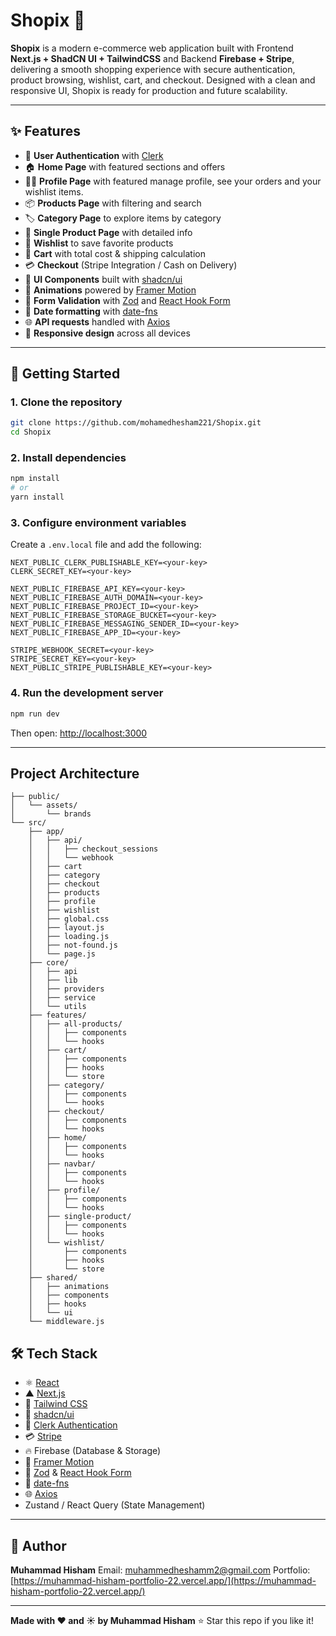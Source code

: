 # Shopix 🛒

**Shopix** is a modern e-commerce web application built with Frontend **Next.js + ShadCN UI + TailwindCSS** and Backend **Firebase + Stripe**, delivering a smooth shopping experience with secure authentication, product browsing, wishlist, cart, and checkout. Designed with a clean and responsive UI, Shopix is ready for production and future scalability.

---

## ✨ Features

* 🔑 **User Authentication** with [Clerk](https://clerk.com)
* 🏠 **Home Page** with featured sections and offers
* 👨‍💼 **Profile Page** with featured manage profile, see your orders and your wishlist items.
* 📦 **Products Page** with filtering and search
* 🏷️ **Category Page** to explore items by category
* 📖 **Single Product Page** with detailed info
* 💖 **Wishlist** to save favorite products
* 🛒 **Cart** with total cost & shipping calculation
* 💳 **Checkout** (Stripe Integration / Cash on Delivery)
* 🎨 **UI Components** built with [shadcn/ui](https://ui.shadcn.com/)
* 🕺 **Animations** powered by [Framer Motion](https://www.framer.com/motion/)
* 🧾 **Form Validation** with [Zod](https://github.com/colinhacks/zod) and [React Hook Form](https://react-hook-form.com/)
* 📅 **Date formatting** with [date-fns](https://date-fns.org/)
* 🌐 **API requests** handled with [Axios](https://axios-http.com/)
* 📱 **Responsive design** across all devices

---

## 🚀 Getting Started

### 1. Clone the repository

```bash
git clone https://github.com/mohamedhesham221/Shopix.git
cd Shopix
```

### 2. Install dependencies

```bash
npm install
# or
yarn install
```

### 3. Configure environment variables

Create a `.env.local` file and add the following:

```env
NEXT_PUBLIC_CLERK_PUBLISHABLE_KEY=<your-key>
CLERK_SECRET_KEY=<your-key>

NEXT_PUBLIC_FIREBASE_API_KEY=<your-key>
NEXT_PUBLIC_FIREBASE_AUTH_DOMAIN=<your-key>
NEXT_PUBLIC_FIREBASE_PROJECT_ID=<your-key>
NEXT_PUBLIC_FIREBASE_STORAGE_BUCKET=<your-key>
NEXT_PUBLIC_FIREBASE_MESSAGING_SENDER_ID=<your-key>
NEXT_PUBLIC_FIREBASE_APP_ID=<your-key>

STRIPE_WEBHOOK_SECRET=<your-key>
STRIPE_SECRET_KEY=<your-key>
NEXT_PUBLIC_STRIPE_PUBLISHABLE_KEY=<your-key>
```

### 4. Run the development server

```bash
npm run dev
```

Then open: [http://localhost:3000](http://localhost:3000)

---

## Project Architecture

```shopix/
├── public/
│   └── assets/
│       └── brands
└── src/
    ├── app/
    │   ├── api/
    │   │   ├── checkout_sessions
    │   │   └── webhook
    │   ├── cart
    │   ├── category
    │   ├── checkout
    │   ├── products
    │   ├── profile
    │   ├── wishlist
    │   ├── global.css
    │   ├── layout.js
    │   ├── loading.js
    │   ├── not-found.js
    │   └── page.js
    ├── core/
    │   ├── api
    │   ├── lib
    │   ├── providers
    │   ├── service
    │   └── utils
    ├── features/
    │   ├── all-products/
    │   │   ├── components
    │   │   └── hooks
    │   ├── cart/
    │   │   ├── components
    │   │   ├── hooks
    │   │   └── store
    │   ├── category/
    │   │   ├── components
    │   │   └── hooks
    │   ├── checkout/
    │   │   ├── components
    │   │   └── hooks
    │   ├── home/
    │   │   ├── components
    │   │   └── hooks
    │   ├── navbar/
    │   │   ├── components
    │   │   └── hooks
    │   ├── profile/
    │   │   ├── components
    │   │   └── hooks
    │   ├── single-product/
    │   │   ├── components
    │   │   └── hooks
    │   └── wishlist/
    │       ├── components
    │       ├── hooks
    │       └── store
    ├── shared/
    │   ├── animations
    │   ├── components
    │   ├── hooks
    │   └── ui
    └── middleware.js
```

## 🛠️ Tech Stack

* ⚛️ [React](https://reactjs.org/)
* ▲ [Next.js](https://nextjs.org/)
* 🎨 [Tailwind CSS](https://tailwindcss.com/)
* 🎨 [shadcn/ui](https://ui.shadcn.com/)
* 🔐 [Clerk Authentication](https://clerk.com/)
* 💳 [Stripe](https://stripe.com/)
* 🔥 Firebase (Database & Storage)
* 🕺 [Framer Motion](https://www.framer.com/motion/)
* 🧾 [Zod](https://github.com/colinhacks/zod) & [React Hook Form](https://react-hook-form.com/)
* 📅 [date-fns](https://date-fns.org/)
* 🌐 [Axios](https://axios-http.com/)
* Zustand / React Query (State Management)

---

## 👤 Author

**Muhammad Hisham**
Email: [muhammedheshamm2@gmail.com](mailto:muhammedheshamm2@gmail.com)
Portfolio: [https://muhammad-hisham-portfolio-22.vercel.app/](https://muhammad-hisham-portfolio-22.vercel.app/)

---

**Made with ❤️ and ☀️ by Muhammad Hisham**
⭐ Star this repo if you like it!
